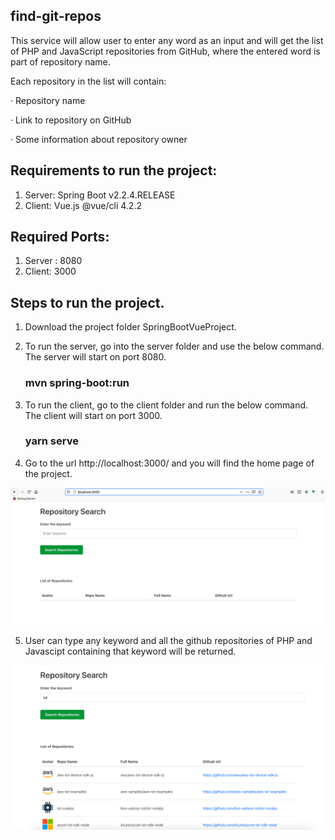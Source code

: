 ## find-git-repos
This service will allow user to enter any word as an input and will get the list of PHP and JavaScript repositories from GitHub, where the entered word is part of repository name.

Each repository in the list will contain:

· Repository name

· Link to repository on GitHub

· Some information about repository owner

## Requirements to run the project:

1. Server: Spring Boot v2.2.4.RELEASE
2. Client: Vue.js @vue/cli 4.2.2

## Required Ports:

1. Server : 8080
2. Client: 3000

## Steps to run the project.
1. Download the project folder SpringBootVueProject.
2. To run the server, go into the server folder and use the below command. The server will start on port 8080.

    ### mvn spring-boot:run

3. To run the client, go to the client folder and run the below command. The client will start on port 3000.

    ### yarn serve

4. Go to the url http://localhost:3000/ and you will find the home page of the project.

![alt text](/SpringBootVueProject/screenshots/homepage.png)

5. User can type any keyword and all the github repositories of PHP and Javascipt containing that keyword will be returned.

![alt text](/SpringBootVueProject/screenshots/repos.png)



